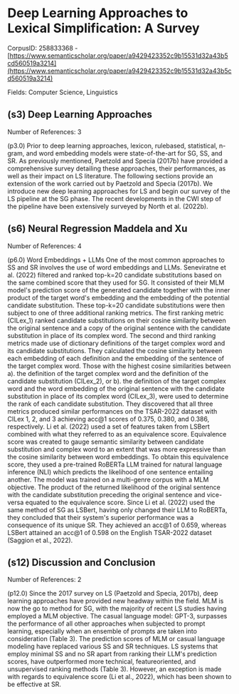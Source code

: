 # Deep Learning Approaches to Lexical Simplification: A Survey

CorpusID: 258833368 - [https://www.semanticscholar.org/paper/a9429423352c9b15531d32a43b5cd560519a3214](https://www.semanticscholar.org/paper/a9429423352c9b15531d32a43b5cd560519a3214)

Fields: Computer Science, Linguistics

## (s3) Deep Learning Approaches
Number of References: 3

(p3.0) Prior to deep learning approaches, lexicon, rulebased, statistical, n-gram, and word embedding models were state-of-the-art for SG, SS, and SR. As previously mentioned, Paetzold and Specia (2017b) have provided a comprehensive survey detailing these approaches, their performances, as well as their impact on LS literature. The following sections provide an extension of the work carried out by Paetzold and Specia (2017b). We introduce new deep learning approaches for LS and begin our survey of the LS pipeline at the SG phase. The recent developments in the CWI step of the pipeline have been extensively surveyed by North et al. (2022b).
## (s6) Neural Regression Maddela and Xu
Number of References: 4

(p6.0) Word Embeddings + LLMs One of the most common approaches to SS and SR involves the use of word embeddings and LLMs. Seneviratne et al. (2022) filtered and ranked top-k=20 candidate substitutions based on the same combined score that they used for SG. It consisted of their MLM model's prediction score of the generated candidate together with the inner product of the target word's embedding and the embedding of the potential candidate substitution. These top-k=20 candidate substitutions were then subject to one of three additional ranking metrics. The first ranking metric (CILex_1) ranked candidate substitutions on their cosine similarity between the original sentence and a copy of the original sentence with the candidate substitution in place of its complex word. The second and third ranking metrics made use of dictionary definitions of the target complex word and its candidate substitutions. They calculated the cosine similarity between each embedding of each definition and the embedding of the sentence of the target complex word. Those with the highest cosine similarities between a). the definition of the target complex word and the definition of the candidate substitution (CILex_2), or b). the definition of the target complex word and the word embedding of the original sentence with the candidate substitution in place of its complex word (CILex_3), were used to determine the rank of each candidate substitution. They discovered that all three metrics produced similar performances on the TSAR-2022 dataset with CILex 1, 2, and 3 achieving acc@1 scores of 0.375, 0.380, and 0.386, respectively. Li et al. (2022) used a set of features taken from LSBert combined with what they referred to as an equivalence score. Equivalence score was created to gauge semantic similarity between candidate substitution and complex word to an extent that was more expressive than the cosine similarity between word embeddings. To obtain this equivalence score, they used a pre-trained RoBERTa LLM trained for natural language inference (NLI) which predicts the likelihood of one sentence entailing another. The model was trained on a multi-genre corpus with a MLM objective. The product of the returned likelihood of the original sentence with the candidate substitution preceding the original sentence and vice-versa equated to the equivalence score. Since Li et al. (2022) used the same method of SG as LSBert, having only changed their LLM to RoBERTa, they concluded that their system's superior performance was a consequence of its unique SR. They achieved an acc@1 of 0.659, whereas LSBert attained an acc@1 of 0.598 on the English TSAR-2022 dataset (Saggion et al., 2022).
## (s12) Discussion and Conclusion
Number of References: 2

(p12.0) Since the 2017 survey on LS (Paetzold and Specia, 2017b), deep learning approaches have provided new headway within the field. MLM is now the go to method for SG, with the majority of recent LS studies having employed a MLM objective. The casual language model: GPT-3, surpasses the performance of all other approaches when subjected to prompt learning, especially when an ensemble of prompts are taken into consideration (Table 3). The prediction scores of MLM or casual language modeling have replaced various SS and SR techniques. LS systems that employ minimal SS and no SR apart from ranking their LLM's prediction scores, have outperformed more technical, featureoriented, and unsupervised ranking methods (Table  3). However, an exception is made with regards to equivalence score (Li et al., 2022), which has been shown to be effective at SR.
